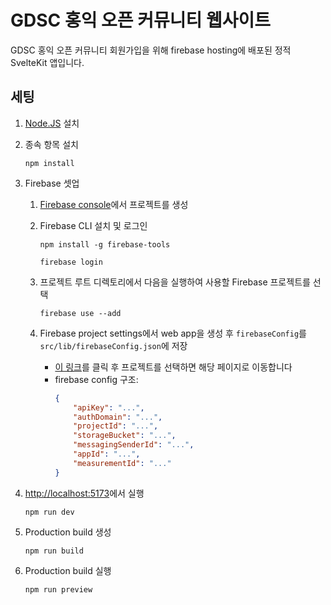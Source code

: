# GDSC 홍익 오픈 커뮤니티 웹사이트

GDSC 홍익 오픈 커뮤니티 회원가입을 위해 firebase hosting에 배포된 정적 SvelteKit 앱입니다.

## 세팅

1. [Node.JS](https://nodejs.org) 설치

2. 종속 항목 설치

   ```
   npm install
   ```

3. Firebase 셋업

   1. [Firebase console](https://console.firebase.google.com)에서 프로젝트를 생성

   2. Firebase CLI 설치 및 로그인

      ```
      npm install -g firebase-tools
      ```

      ```
      firebase login
      ```

   3. 프로젝트 루트 디렉토리에서 다음을 실행하여 사용할 Firebase 프로젝트를 선택

      ```
      firebase use --add
      ```

   4. Firebase project settings에서 web app을 생성 후 `firebaseConfig`를 `src/lib/firebaseConfig.json`에 저장

      - [이 링크](https://console.firebase.google.com/u/0/project/_/settings/general)를 클릭 후 프로젝트를 선택하면 해당 페이지로 이동합니다
      - firebase config 구조:
        ```json
        {
        	"apiKey": "...",
        	"authDomain": "...",
        	"projectId": "...",
        	"storageBucket": "...",
        	"messagingSenderId": "...",
        	"appId": "...",
        	"measurementId": "..."
        }
        ```

4. [http://localhost:5173](http://localhost:5173)에서 실행

   ```
   npm run dev
   ```

5. Production build 생성

   ```
   npm run build
   ```

6. Production build 실행

   ```
   npm run preview
   ```
